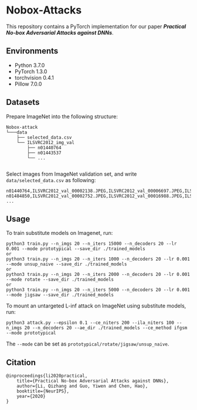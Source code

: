 # Nobox-Attacks
This repository contains a PyTorch implementation for our paper ***Practical No-box Adversarial Attacks against DNNs***. 

## Environments
* Python 3.7.0
* PyTorch 1.3.0
* torchvision 0.4.1
* Pillow 7.0.0

## Datasets
Prepare ImageNet into the following structure:
```
Nobox-attack
└───data
    ├── selected_data.csv
    └── ILSVRC2012_img_val
        ├── n01440764
        ├── n01443537
        └── ...
    
```
Select images from ImageNet validation set, and write ```data/selected_data.csv``` as following:
```
n01440764,ILSVRC2012_val_00002138.JPEG,ILSVRC2012_val_00006697.JPEG,ILSVRC2012_val_00009111.JPEG,...
n01484850,ILSVRC2012_val_00002752.JPEG,ILSVRC2012_val_00016988.JPEG,ILSVRC2012_val_00004329.JPEG,...
...
```
## Usage
To train substitute models on Imagenet, run:
```
python3 train.py --n_imgs 20 --n_iters 15000 --n_decoders 20 --lr 0.001 --mode prototypical --save_dir ./trained_models
or
python3 train.py --n_imgs 20 --n_iters 1000 --n_decoders 20 --lr 0.001 --mode unsup_naive --save_dir ./trained_models
or
python3 train.py --n_imgs 20 --n_iters 2000 --n_decoders 20 --lr 0.001 --mode rotate --save_dir ./trained_models
or
python3 train.py --n_imgs 20 --n_iters 5000 --n_decoders 20 --lr 0.001 --mode jigsaw --save_dir ./trained_models
```


To mount an untargeted L-inf attack on ImageNet using substitute models, run:
```
python3 attack.py --epsilon 0.1 --ce_niters 200 --ila_niters 100 --n_imgs 20 --n_decoders 20 --ae_dir ./trained_models --ce_method ifgsm --mode prototypical
```
The ```--mode``` can be set as ```prototypical/rotate/jigsaw/unsup_naive```.


## Citation
```
@inproceedings{li2020practical,
    title={Practical No-box Adversarial Attacks against DNNs},
    author={Li, Qizhang and Guo, Yiwen and Chen, Hao},
    booktitle={NeurIPS},
    year={2020}
}
```
